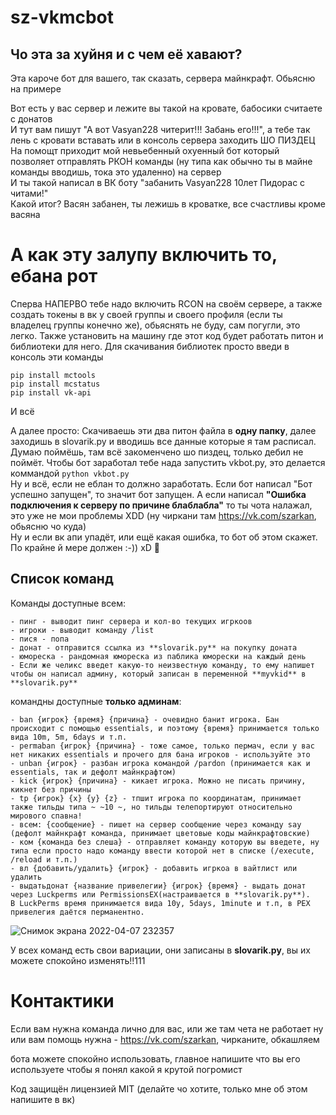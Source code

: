 # sz-vkmcbot
## Чо эта за хуйня и с чем её хавают?  

Эта кароче бот для вашего, так сказать, сервера майнкрафт. Обьясню на примере

Вот есть у вас сервер и лежите вы такой на кровате, бабосики считаете с донатов  
И тут вам пишут "А вот Vasyan228 читерит!!! Забань его!!!", а тебе так лень с кровати вставать или в консоль сервера заходить ШО ПИЗДЕЦ  
На помощт приходит мой невьебенный охуенный бот который позволяет отправлять РКОН команды (ну типа как обычно ты в майне команды вводишь, тока это удаленно) на сервер  
И ты такой написал в ВК боту "забанить Vasyan228 10лет Пидорас с читами!"  
Какой итог? Васян забанен, ты лежишь в кроватке, все счастливы кроме васяна  

# А как эту залупу включить то, ебана рот
Сперва НАПЕРВО тебе надо включить RCON на своём сервере, а также создать токены в вк у своей группы и своего профиля (если ты владелец группы конечно же), обьяснять не буду, сам погугли, это легко. Также установить на машину где этот код будет работать питон и библиотеки для него. Для скачивания библиотек просто введи в консоль эти команды  
```
pip install mctools
pip install mcstatus
pip install vk-api
```

И всё

А далее просто: Скачиваешь эти два питон файла в **одну папку**, далее заходишь в slovarik.py и вводишь все данные которые я там расписал.  
Думаю поймёшь, там всё закоменчено шо пиздец, только дебил не поймёт. Чтобы бот заработал тебе нада запустить vkbot.py, это делается коммандой ```python vkbot.py```   
Ну и всё, если не еблан то должно заработать. Если бот написал "Бот успешно запущен", то значит бот запущен. А если написал **"Ошибка  подключения к серверу по причине блаблабла"** то ты чота налажал, это уже не мои проблемы XDD (ну чиркани там https://vk.com/szarkan, обьясню чо куда)  
Ну и если вк апи упадёт, или ещё какая ошибка, то бот об этом скажет. По крайне й мере должен :-)) xD 🦖

## Список команд
Команды доступные всем:
```
- пинг - выводит пинг сервера и кол-во текущих игркоов
- игроки - выводит команду /list
- пися - попа
- донат - отправится ссылка из **slovarik.py** на покупку доната  
- юмореска - рандомная юмореска из паблика юморески на каждый день  
- Если же челикс введет какую-то неизвестную команду, то ему напишет чтобы он написал админу, который записан в переменной **myvkid** в **slovarik.py**  
```

командны доступные **только админам**:
```
- ban {игрок} {время} {причина} - очевидно банит игрока. Бан происходит с помощью essentials, и поэтому {время} принимается только вида 10m, 5m, 6days и т.п.  
- permaban {игрок} {причина} - тоже самое, только пермач, если у вас нет никаких essentials и прочего для бана игроков - используйте это  
- unban {игрок} - разбан игрока командой /pardon (принимается как и essentials, так и дефолт майнкрафтом)
- kick {игрок} {причина} - кикает игрока. Можно не писать причину, кикнет без причины
- tp {игрок} {x} {y} {z} - тпшит игрока по координатам, принимает также тильды типа ~ ~10 ~, но тильды телепортируют относительно мирового спавна!  
- всем: {сообщение} - пишет на сервер сообщение через команду say (дефолт майнкрафт команда, принимает цветовые коды майнкрафтовские)
- ком {команда без слеша} - отправляет команду которую вы введете, ну типа если просто надо команду ввести которой нет в списке (/execute, /reload и т.п.)  
- вл {добавить/удалить} {игрок} - добавить игркоа в вайтлист или удалить  
- выдатьдонат {название привелегии} {игрок} {время} - выдать донат через Luckperms или PermissionsEX(настраивается в **slovarik.py**).
В LuckPerms время принимается вида 10y, 5days, 1minute и т.п, в PEX привелегия даётся перманентно.  
```

![Снимок экрана 2022-04-07 232357](https://user-images.githubusercontent.com/50948836/162289938-675e03bd-c3c5-4f4a-a3e6-6b3ad34f9d58.png)

У всех команд есть свои вариации, они записаны в **slovarik.py**, вы их можете спокойно изменять!!111  

# Контактики
Если вам нужна команда лично для вас, или же там чета не работает ну или вам помощь нужна - https://vk.com/szarkan, чирканите, обкашляем  

бота можете спокойно использовать, главное напишите что вы его используете чтобы я понял какой я крутой погромист  

Код защищён лицензией MIT (делайте чо хотите, только мне об этом напишите в вк)
